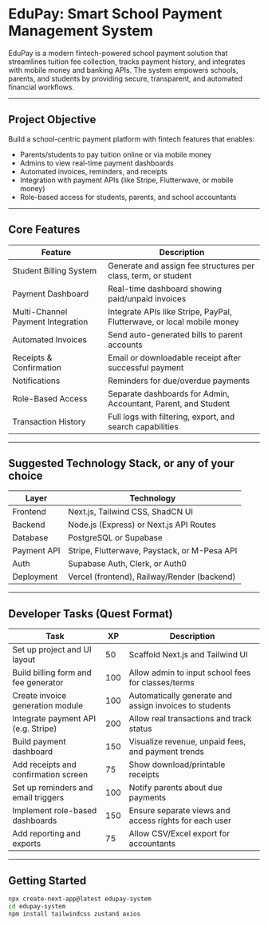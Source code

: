 # EduPay: Smart School Payment Management System
EduPay is a modern fintech-powered school payment solution that streamlines tuition fee collection, tracks payment history, and integrates with mobile money and banking APIs. The system empowers schools, parents, and students by providing secure, transparent, and automated financial workflows.

---

## Project Objective

Build a school-centric payment platform with fintech features that enables:

- Parents/students to pay tuition online or via mobile money
- Admins to view real-time payment dashboards
- Automated invoices, reminders, and receipts
- Integration with payment APIs (like Stripe, Flutterwave, or mobile money)
- Role-based access for students, parents, and school accountants

---

## Core Features

| Feature | Description |
|--------|-------------|
| Student Billing System | Generate and assign fee structures per class, term, or student |
| Payment Dashboard | Real-time dashboard showing paid/unpaid invoices |
| Multi-Channel Payment Integration | Integrate APIs like Stripe, PayPal, Flutterwave, or local mobile money |
| Automated Invoices | Send auto-generated bills to parent accounts |
| Receipts & Confirmation | Email or downloadable receipt after successful payment |
| Notifications | Reminders for due/overdue payments |
| Role-Based Access | Separate dashboards for Admin, Accountant, Parent, and Student |
| Transaction History | Full logs with filtering, export, and search capabilities |

---

## Suggested Technology Stack, or any of your choice

| Layer | Technology |
|-------|------------|
| Frontend | Next.js, Tailwind CSS, ShadCN UI |
| Backend | Node.js (Express) or Next.js API Routes |
| Database | PostgreSQL or Supabase |
| Payment API | Stripe, Flutterwave, Paystack, or M-Pesa API |
| Auth | Supabase Auth, Clerk, or Auth0 |
| Deployment | Vercel (frontend), Railway/Render (backend) |

---

## Developer Tasks (Quest Format)

| Task | XP | Description |
|------|----|-------------|
| Set up project and UI layout | 50 | Scaffold Next.js and Tailwind UI |
| Build billing form and fee generator | 100 | Allow admin to input school fees for classes/terms |
| Create invoice generation module | 100 | Automatically generate and assign invoices to students |
| Integrate payment API (e.g. Stripe) | 200 | Allow real transactions and track status |
| Build payment dashboard | 150 | Visualize revenue, unpaid fees, and payment trends |
| Add receipts and confirmation screen | 75 | Show download/printable receipts |
| Set up reminders and email triggers | 100 | Notify parents about due payments |
| Implement role-based dashboards | 150 | Ensure separate views and access rights for each user |
| Add reporting and exports | 75 | Allow CSV/Excel export for accountants |

---

## Getting Started

```bash
npx create-next-app@latest edupay-system
cd edupay-system
npm install tailwindcss zustand axios
